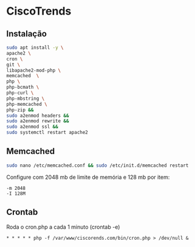 # CiscoTrends

## Instalação

```bash
sudo apt install -y \
apache2 \
cron \
git \
libapache2-mod-php \
memcached  \
php \
php-bcmath \
php-curl \
php-mbstring \
php-memcached \
php-zip &&
sudo a2enmod headers &&
sudo a2enmod rewrite &&
sudo a2enmod ssl &&
sudo systemctl restart apache2
```

## Memcached

```bash
sudo nano /etc/memcached.conf && sudo /etc/init.d/memcached restart
```

Configure com 2048 mb de limite de memória e 128 mb por item:

```
-m 2048
-I 128M
```

## Crontab

Roda o cron.php a cada 1 minuto (crontab -e)

```
* * * * * php -f /var/www/ciscorends.com/bin/cron.php > /dev/null &
```
